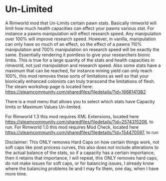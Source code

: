 # Un-Limited
A Rimworld mod that Un-Limits certain pawn stats.
Basically rimworld will limit how much health capacities can effect your pawns various stat.
For instance a pawns manipulation will effect research speed. Any manipulation over 100% will improve research speed.
However, in vanilla, manipulation can only have so much of an effect, so the effect of a pawns 110% manipulation and 700% manipulation on research speed will be exactly the same. Essentially rendering it pointless to give your researchers bionic limbs. This is true for a large quanity of the stats and health capacities in rimworld, not just manipulation and research speed.
Also some stats have a maximum that can be reached, for instance mining yield can only reach 100%, this mod removes these sorts of limitations as well so that your bionically enhanced colonists can truly transcend the limitations of flesh.
The steam workshop page is located here: https://steamcommunity.com/sharedfiles/filedetails/?id=1668141382

There is a mod menu that allows you to select which stats have Capacity limits or Maximum Values Un-limited.

For Rimworld 1.3 this mod requires XML Extensions, located here https://steamcommunity.com/sharedfiles/filedetails/?id=2574315206, to run.
For Rimworld 1.0 this mod requires Mod Check, located here https://steamcommunity.com/sharedfiles/filedetails/?id=154470597, to run

Disclaimer: This ONLY removes Hard Caps on how certain things work, not soft caps like post process curves, this also does not include alterations to the actual balance of the stats, so if a capacity has a certain importance, then it retains that importance, I will repeat, this ONLY removes hard caps, do not make issues for soft caps, or for balancing issues, I already know where the balancing problems lie and I may fix them, one day, when I have more time.
